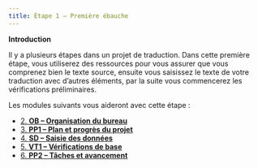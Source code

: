 ```yaml
---
title: Étape 1 – Première ébauche
---
```

**Introduction**

Il y a plusieurs étapes dans un projet de traduction. Dans cette première étape, vous utiliserez des ressources pour vous assurer que vous comprenez bien le texte source, ensuite vous saisissez le texte de votre traduction avec d’autres éléments, par la suite vous commencerez les vérifications préliminaires.

Les modules suivants vous aideront avec cette étape :  
- [2. **OB – Organisation du bureau**](2.OD.md)  
- [3. **PP1 – Plan et progrès du projet**](3.PP1.md)  
- [4. **SD – Saisie des données**](4.KD.md)  
- [5. **VT1 – Vérifications de base**](5.BC1.md)  
- [6. **PP2 – Tâches et avancement**](6.PP2.md)

